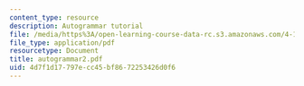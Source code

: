 ```yaml
---
content_type: resource
description: Autogrammar tutorial
file: /media/https%3A/open-learning-course-data-rc.s3.amazonaws.com/4-184-architectural-design-workshops-computational-design-for-housing-spring-2002/4d7f1d17797ecc45bf8672253426d0f6_autogrammar2.pdf
file_type: application/pdf
resourcetype: Document
title: autogrammar2.pdf
uid: 4d7f1d17-797e-cc45-bf86-72253426d0f6
---
```

